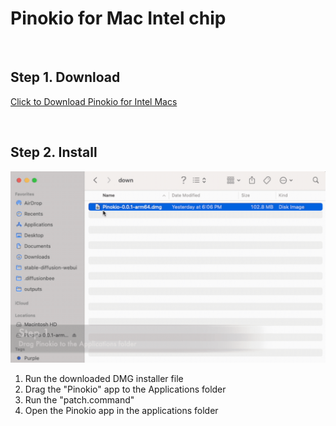 # Pinokio for Mac Intel chip

<br>

## Step 1. Download

<a href="https://github.com/pinokiocomputer/pinokio/releases/download/0.0.18/Pinokio-0.0.18.dmg" class='btn'>Click to Download Pinokio for Intel Macs</a>

<br>

## Step 2. Install

![macinstall.gif](macinstall.gif)

1. Run the downloaded DMG installer file
2. Drag the "Pinokio" app to the Applications folder
3. Run the "patch.command"
4. Open the Pinokio app in the applications folder
